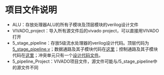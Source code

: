 # 项目文件说明

+ ALU：存放处理器ALU的所有子模块及顶层模块的verilog设计文件
+ VIVADO_project：导入所有源文件后的vivado project，可以直接用VIVADO打开
+ 5_stage_pipeline：存放5级流水处理器的verilog设计代码。顶层代码为[5_stage_pipeline.v](https://github.com/KwokhoTsui/MCU/blob/5_stage_pipeline/5_stage_pipeline/5_stage_pipeline.v)；数据通路及其子模块代码在[这里](https://github.com/KwokhoTsui/MCU/tree/5_stage_pipeline/5_stage_pipeline/DataPath_modules/design)；控制通路及其子模块代码在[这里](https://github.com/KwokhoTsui/MCU/tree/5_stage_pipeline/5_stage_pipeline/control_unit)；冲突单元只有一个[设计代码文件](https://github.com/KwokhoTsui/MCU/blob/5_stage_pipeline/5_stage_pipeline/Hazard_Unit/Hazard_unit.v)。
+ 5_pipeline_Project：VIVADO项目文件，源文件可能与/5_stage_pipeline中的源文件不同
